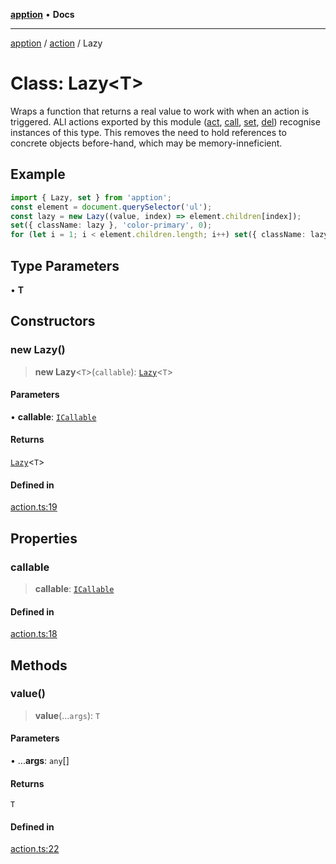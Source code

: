 [**apption**](../../README.md) • **Docs**

***

[apption](../../modules.md) / [action](../README.md) / Lazy

# Class: Lazy\<T\>

Wraps a function that returns a real value to work with when an action is triggered. 
ALl actions exported by this module ([act](../functions/act.md), [call](../functions/call.md), [set](../functions/set.md), [del](../functions/del.md)) 
recognise instances of this type. This removes the need to hold references to concrete 
objects before-hand, which may be memory-inneficient.

## Example

```ts
import { Lazy, set } from 'apption';
const element = document.querySelector('ul');
const lazy = new Lazy((value, index) => element.children[index]);
set({ className: lazy }, 'color-primary', 0);
for (let i = 1; i < element.children.length; i++) set({ className: lazy }, '', i)
```

## Type Parameters

• **T**

## Constructors

### new Lazy()

> **new Lazy**\<`T`\>(`callable`): [`Lazy`](Lazy.md)\<`T`\>

#### Parameters

• **callable**: [`ICallable`](../../types/interfaces/ICallable.md)

#### Returns

[`Lazy`](Lazy.md)\<`T`\>

#### Defined in

[action.ts:19](https://github.com/mksunny1/apption/blob/528ebd3a42ce7da6886ac83411e2c2063969821c/src/action.ts#L19)

## Properties

### callable

> **callable**: [`ICallable`](../../types/interfaces/ICallable.md)

#### Defined in

[action.ts:18](https://github.com/mksunny1/apption/blob/528ebd3a42ce7da6886ac83411e2c2063969821c/src/action.ts#L18)

## Methods

### value()

> **value**(...`args`): `T`

#### Parameters

• ...**args**: `any`[]

#### Returns

`T`

#### Defined in

[action.ts:22](https://github.com/mksunny1/apption/blob/528ebd3a42ce7da6886ac83411e2c2063969821c/src/action.ts#L22)
